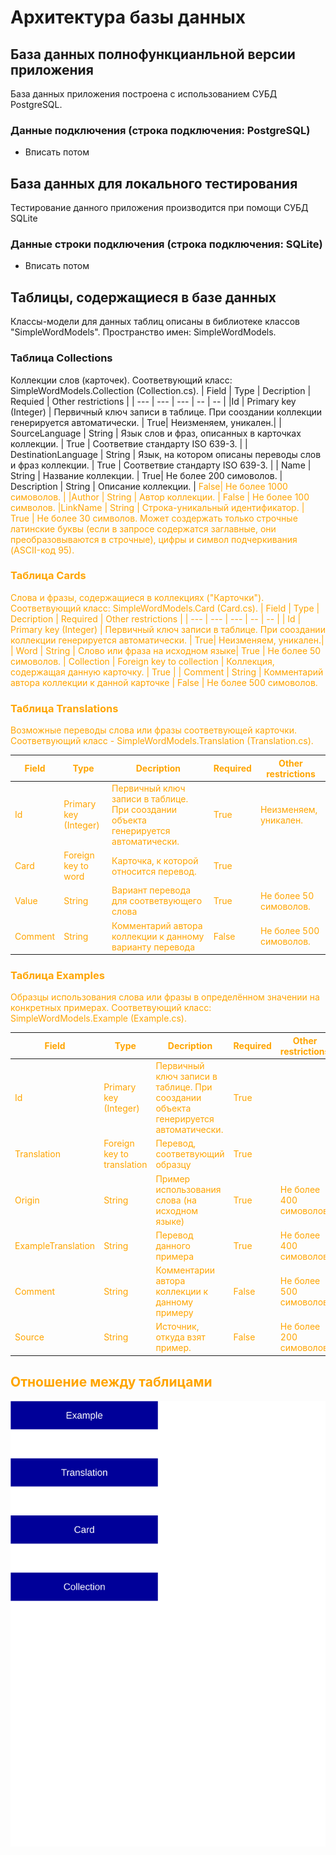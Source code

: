 # Архитектура базы данных

## База данных полнофункцианльной версии приложения

База данных приложения построена с использованием СУБД PostgreSQL.

### Данные подключения (строка подключения: PostgreSQL)

- Вписать потом

## База данных для локального тестирования

Тестирование данного приложения производится при помощи СУБД SQLite

### Данные строки подключения (строка подключения: SQLite)

- Вписать потом

## Таблицы, содержащиеся в базе данных

Классы-модели для данных таблиц описаны в библиотеке классов "SimpleWordModels". Пространство имен: SimpleWordModels.

### Таблица Collections

Коллекции слов (карточек). Соответвующий класс: SimpleWordModels.Collection (Collection.cs).
| Field | Type | Decription | Requied | Other restrictions |
| --- | --- | --- | -- | -- |
|Id | Primary key (Integer) | Первичный ключ записи в таблице. При сооздании коллекции генерируется автоматически. | True| Неизменяем, уникален.|
| SourceLanguage | String | Язык слов и фраз, описанных в карточках коллекции.  | True | Соответвие стандарту ISO 639-3. |
| DestinationLanguage | String | Язык, на котором описаны переводы слов и фраз коллекции. | True | Соответвие стандарту ISO 639-3. |
| Name | String | Название коллекции. | True| Не более 200 симоволов. 
| Description | String | Описание коллекции. | <font color="orange"> False| Не более 1000 симоволов.  |
|Author | String | Автор коллекции. | <font color="orange"> False | Не более 100 символов.
|LinkName | String | Строка-уникальный идентификатор. | True | Не более 30 символов. Может создержать только строчные латинские буквы (если в запросе содержатся заглавные, они преобразовываются в строчные), цифры и символ подчеркивания (ASCII-код 95).

### Таблица Cards

Слова и фразы, содержащиеся в коллекциях ("Карточки"). Соответвующий класс: SimpleWordModels.Card (Card.cs).
| Field | Type | Decription | Required | Other restrictions |
| --- | --- | --- | -- | -- |
| Id  | Primary key (Integer) | Первичный ключ записи в таблице. При сооздании коллекции генерируется автоматически. | True| Неизменяем, уникален.|
| Word | String | Слово или фраза на исходном языке| True | Не более 50 симоволов.
| Collection | Foreign key to collection | Коллекция, содержащая данную карточку. | True  |
| Comment | String | Комментарий автора коллекции к данной карточке | <font color="orange">  False | Не более 500 симоволов.

### Таблица Translations

Возможные переводы слова или фразы соответвующей карточки. Соответвующий класс - SimpleWordModels.Translation (Translation.cs).

| Field | Type | Decription | Required | Other restrictions |
| --- | --- | --- | -- | -- |
| Id  | Primary key (Integer) | Первичный ключ записи в таблице. При сооздании объекта генерируется автоматически. | True| Неизменяем, уникален.|
| Card | Foreign key to word | Карточка, к которой относится перевод. | True |
| Value | String | Вариант перевода для соответвующего слова  | True | Не более 50 симоволов. |
| Comment | String | Комментарий автора коллекции к данному варианту перевода | <font color="orange">  False | Не более 500 симоволов.

### Таблица Examples

Образцы использования слова или фразы в определённом значении на конкретных примерах. Соответвующий класс: SimpleWordModels.Example (Example.cs).

| Field | Type | Decription | Required | Other restrictions |
| --- | --- | --- | -- | -- |
| Id  | Primary key (Integer) | Первичный ключ записи в таблице. При сооздании объекта генерируется автоматически. | True| |
| Translation | Foreign key to translation | Перевод, соответвующий образцу | True | |
| Origin | String| Пример использования слова (на исходном языке) | True  | Не более 400 симоволов |
| ExampleTranslation | String | Перевод данного примера | True | Не более 400 симоволов |
| Comment | String | Комментарии автора коллекции к данному примеру | <font color="orange"> False | Не более 500 симоволов |
| Source | String | Источник, откуда взят пример. | <font color="orange"> False | Не более 200 симоволов

## Отношение между таблицами

<img src="DataBaseRelationsVersion1.svg">

